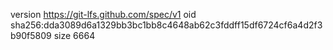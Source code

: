 version https://git-lfs.github.com/spec/v1
oid sha256:dda3089d6a1329bb3bc1bb8c4648ab62c3fddff15df6724cf6a4d2f3b90f5809
size 6664
